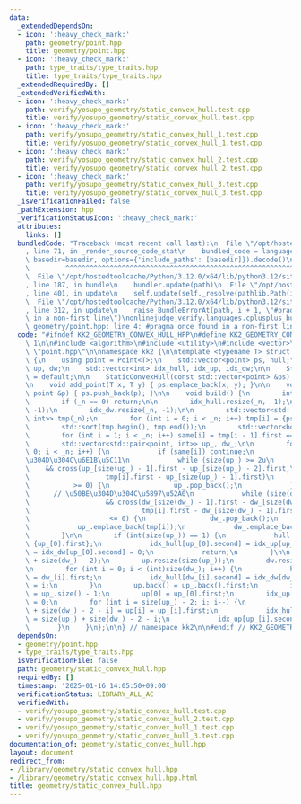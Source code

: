 ```yaml
---
data:
  _extendedDependsOn:
  - icon: ':heavy_check_mark:'
    path: geometry/point.hpp
    title: geometry/point.hpp
  - icon: ':heavy_check_mark:'
    path: type_traits/type_traits.hpp
    title: type_traits/type_traits.hpp
  _extendedRequiredBy: []
  _extendedVerifiedWith:
  - icon: ':heavy_check_mark:'
    path: verify/yosupo_geometry/static_convex_hull.test.cpp
    title: verify/yosupo_geometry/static_convex_hull.test.cpp
  - icon: ':heavy_check_mark:'
    path: verify/yosupo_geometry/static_convex_hull_1.test.cpp
    title: verify/yosupo_geometry/static_convex_hull_1.test.cpp
  - icon: ':heavy_check_mark:'
    path: verify/yosupo_geometry/static_convex_hull_2.test.cpp
    title: verify/yosupo_geometry/static_convex_hull_2.test.cpp
  - icon: ':heavy_check_mark:'
    path: verify/yosupo_geometry/static_convex_hull_3.test.cpp
    title: verify/yosupo_geometry/static_convex_hull_3.test.cpp
  _isVerificationFailed: false
  _pathExtension: hpp
  _verificationStatusIcon: ':heavy_check_mark:'
  attributes:
    links: []
  bundledCode: "Traceback (most recent call last):\n  File \"/opt/hostedtoolcache/Python/3.12.0/x64/lib/python3.12/site-packages/onlinejudge_verify/documentation/build.py\"\
    , line 71, in _render_source_code_stat\n    bundled_code = language.bundle(stat.path,\
    \ basedir=basedir, options={'include_paths': [basedir]}).decode()\n          \
    \         ^^^^^^^^^^^^^^^^^^^^^^^^^^^^^^^^^^^^^^^^^^^^^^^^^^^^^^^^^^^^^^^^^^^^^^^^^^^^^^^^^\n\
    \  File \"/opt/hostedtoolcache/Python/3.12.0/x64/lib/python3.12/site-packages/onlinejudge_verify/languages/cplusplus.py\"\
    , line 187, in bundle\n    bundler.update(path)\n  File \"/opt/hostedtoolcache/Python/3.12.0/x64/lib/python3.12/site-packages/onlinejudge_verify/languages/cplusplus_bundle.py\"\
    , line 401, in update\n    self.update(self._resolve(pathlib.Path(included), included_from=path))\n\
    \  File \"/opt/hostedtoolcache/Python/3.12.0/x64/lib/python3.12/site-packages/onlinejudge_verify/languages/cplusplus_bundle.py\"\
    , line 312, in update\n    raise BundleErrorAt(path, i + 1, \"#pragma once found\
    \ in a non-first line\")\nonlinejudge_verify.languages.cplusplus_bundle.BundleErrorAt:\
    \ geometry/point.hpp: line 4: #pragma once found in a non-first line\n"
  code: "#ifndef KK2_GEOMETRY_CONVEX_HULL_HPP\n#define KK2_GEOMETRY_CONVEX_HULL_HPP\
    \ 1\n\n#include <algorithm>\n#include <utility>\n#include <vector>\n\n#include\
    \ \"point.hpp\"\n\nnamespace kk2 {\n\ntemplate <typename T> struct StaticConvexHull\
    \ {\n    using point = Point<T>;\n    std::vector<point> ps, hull;\n    std::vector<point>\
    \ up, dw;\n    std::vector<int> idx_hull, idx_up, idx_dw;\n\n    StaticConvexHull()\
    \ = default;\n\n    StaticConvexHull(const std::vector<point> &ps) : ps(ps) {}\n\
    \n    void add_point(T x, T y) { ps.emplace_back(x, y); }\n\n    void add_point(const\
    \ point &p) { ps.push_back(p); }\n\n    void build() {\n        int _n = size(ps);\n\
    \        if (_n == 0) return;\n\n        idx_hull.resize(_n, -1);\n        idx_up.resize(_n,\
    \ -1);\n        idx_dw.resize(_n, -1);\n\n        std::vector<std::pair<point,\
    \ int>> tmp(_n);\n        for (int i = 0; i < _n; i++) tmp[i] = {ps[i], i};\n\
    \        std::sort(tmp.begin(), tmp.end());\n        std::vector<bool> same(_n);\n\
    \        for (int i = 1; i < _n; i++) same[i] = tmp[i - 1].first == tmp[i].first;\n\
    \        std::vector<std::pair<point, int>> up_, dw_;\n\n        for (int i =\
    \ 0; i < _n; i++) {\n            if (same[i]) continue;\n            // \u50BE\
    \u304D\u304C\u6E1B\u5C11\n            while (size(up_) >= 2u\n               \
    \    && cross(up_[size(up_) - 1].first - up_[size(up_) - 2].first,\n         \
    \                   tmp[i].first - up_[size(up_) - 1].first)\n               \
    \           >= 0) {\n                up_.pop_back();\n            }\n\n      \
    \      // \u50BE\u304D\u304C\u5897\u52A0\n            while (size(dw_) >= 2u\n\
    \                   && cross(dw_[size(dw_) - 1].first - dw_[size(dw_) - 2].first,\n\
    \                            tmp[i].first - dw_[size(dw_) - 1].first)\n      \
    \                    <= 0) {\n                dw_.pop_back();\n            }\n\
    \            up_.emplace_back(tmp[i]);\n            dw_.emplace_back(tmp[i]);\n\
    \        }\n\n        if (int(size(up_)) == 1) {\n            hull = up = dw =\
    \ {up_[0].first};\n            idx_hull[up_[0].second] = idx_up[up_[0].second]\
    \ = idx_dw[up_[0].second] = 0;\n            return;\n        }\n\n        hull.resize(size(up_)\
    \ + size(dw_) - 2);\n        up.resize(size(up_));\n        dw.resize(size(dw_));\n\
    \n        for (int i = 0; i < (int)size(dw_); i++) {\n            hull[i] = dw[i]\
    \ = dw_[i].first;\n            idx_hull[dw_[i].second] = idx_dw[dw_[i].second]\
    \ = i;\n        }\n        up.back() = up_.back().first;\n        idx_up[up_.back().second]\
    \ = up_.size() - 1;\n        up[0] = up_[0].first;\n        idx_up[up_[0].second]\
    \ = 0;\n        for (int i = size(up_) - 2; i; i--) {\n            hull[size(up_)\
    \ + size(dw_) - 2 - i] = up[i] = up_[i].first;\n            idx_hull[up_[i].second]\
    \ = size(up_) + size(dw_) - 2 - i;\n            idx_up[up_[i].second] = i;\n \
    \       }\n    }\n};\n\n} // namespace kk2\n\n#endif // KK2_GEOMETRY_CONVEX_HULL_HPP\n"
  dependsOn:
  - geometry/point.hpp
  - type_traits/type_traits.hpp
  isVerificationFile: false
  path: geometry/static_convex_hull.hpp
  requiredBy: []
  timestamp: '2025-01-16 14:05:50+09:00'
  verificationStatus: LIBRARY_ALL_AC
  verifiedWith:
  - verify/yosupo_geometry/static_convex_hull.test.cpp
  - verify/yosupo_geometry/static_convex_hull_2.test.cpp
  - verify/yosupo_geometry/static_convex_hull_1.test.cpp
  - verify/yosupo_geometry/static_convex_hull_3.test.cpp
documentation_of: geometry/static_convex_hull.hpp
layout: document
redirect_from:
- /library/geometry/static_convex_hull.hpp
- /library/geometry/static_convex_hull.hpp.html
title: geometry/static_convex_hull.hpp
---
```

